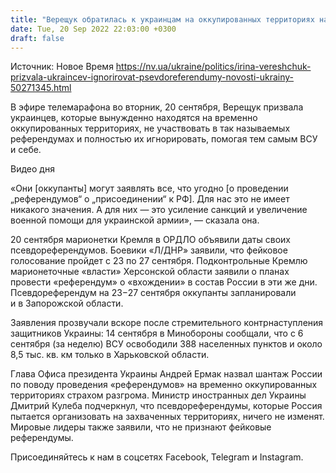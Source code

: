 ```yaml
---
title: "Верещук обратилась к украинцам на оккупированных территориях на фоне планов россиян провести псевдореферендумы"
date: Tue, 20 Sep 2022 22:03:00 +0300
draft: false
---
```

Источник: Новое Время https://nv.ua/ukraine/politics/irina-vereshchuk-prizvala-ukraincev-ignorirovat-psevdoreferendumy-novosti-ukrainy-50271345.html


 В эфире телемарафона во вторник, 20 сентября, Верещук призвала украинцев, которые вынужденно находятся на временно оккупированных территориях, не участвовать в так называемых референдумах и полностью их игнорировать, помогая тем самым ВСУ и себе.

 Видео дня   

«Они [оккупанты] могут заявлять все, что угодно [о проведении „референдумов“ о „присоединении“ к РФ]. Для нас это не имеет никакого значения. А для них — это усиление санкций и увеличение военной помощи для украинской армии», — сказала она.

 20 сентября марионетки Кремля в ОРДЛО объявили даты своих псевдореферендумов. Боевики «Л/ДНР» заявили, что фейковое голосование пройдет с 23 по 27 сентября. Подконтрольные Кремлю марионеточные «власти» Херсонской области заявили о планах провести «референдум» о «вхождении» в состав России в эти же дни. Псевдореферендум на 23−27 сентября оккупанты запланировали и в Запорожской области.

Заявления прозвучали вскоре после стремительного контрнаступления защитников Украины: 14 сентября в Минобороны сообщали, что с 6 сентября (за неделю) ВСУ освободили 388 населенных пунктов и около 8,5 тыс. кв. км только в Харьковской области.

Глава Офиса президента Украины Андрей Ермак назвал шантаж России по поводу проведения «референдумов» на временно оккупированных территориях страхом разгрома. Министр иностранных дел Украины Дмитрий Кулеба подчеркнул, что псевдореферендумы, которые Россия пытается организовать на захваченных территориях, ничего не изменят. Мировые лидеры также заявили, что не признают фейковые референдумы.

Присоединяйтесь к нам в соцсетях Facebook, Telegram и Instagram.
